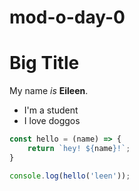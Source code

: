 # mod-o-day-0

# Big Title

My name *is* **Eileen**.
* I'm  a student
* I love doggos

```js
const hello = (name) => {
    return `hey! ${name}!`;
}

console.log(hello('leen'));
```
